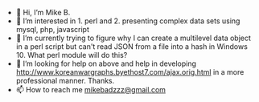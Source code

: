 - 👋 Hi, I’m Mike B.
- 👀 I’m interested in 1. perl and 2. presenting complex data sets using mysql, php, javascript
- 🌱 I’m currently trying to figure why I can create a multilevel data object in a perl script but can't read JSON from a file into a hash in Windows 10. What perl module will do this?
- 💞️ I’m looking for help on above and help in developing http://www.koreanwargraphs.byethost7.com/ajax.orig.html in a more professional manner. Thanks.
- 📫 How to reach me mikebadzzz@gmail.com

<!---
mikebadzzz/mikebadzzz is a ✨ special ✨ repository because its `README.md` (this file) appears on your GitHub profile.
You can click the Preview link to take a look at your changes.
--->
